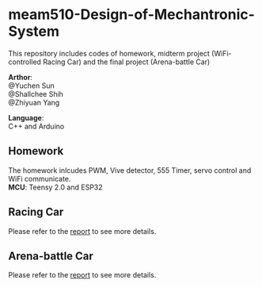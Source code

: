 # meam510-Design-of-Mechantronic-System
This repository includes codes of homework, midterm project (WiFi-controlled Racing Car) and the final project (Arena-battle Car)
  
**Arthor**:  
 @Yuchen Sun  
 @Shallchee Shih  
 @Zhiyuan Yang  
   
**Language**:   
C++ and Arduino
## Homework
The homework inlcudes PWM, Vive detector, 555 Timer, servo control and WiFi communicate.  
**MCU**: Teensy 2.0 and ESP32
## Racing Car
Please refer to the [report](https://docs.google.com/document/d/16c8dpgBx1hr6rp90UYf7ISjcSPKL-fvZM9p0Xp0U23Q/edit?usp=sharing) to see more details.
## Arena-battle Car
Please refer to the [report](https://docs.google.com/document/d/13gV7QwksByYw7snjNUAep4Ncut-o2nnzFPAwunhsIFc/edit) to see more details.
